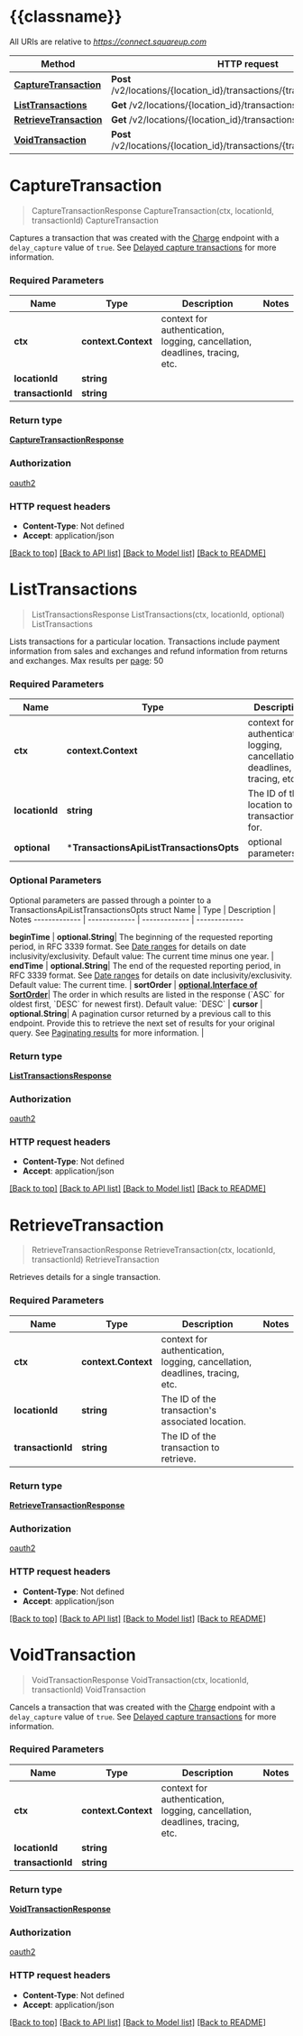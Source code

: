 # {{classname}}

All URIs are relative to *https://connect.squareup.com*

Method | HTTP request | Description
------------- | ------------- | -------------
[**CaptureTransaction**](TransactionsApi.md#CaptureTransaction) | **Post** /v2/locations/{location_id}/transactions/{transaction_id}/capture | CaptureTransaction
[**ListTransactions**](TransactionsApi.md#ListTransactions) | **Get** /v2/locations/{location_id}/transactions | ListTransactions
[**RetrieveTransaction**](TransactionsApi.md#RetrieveTransaction) | **Get** /v2/locations/{location_id}/transactions/{transaction_id} | RetrieveTransaction
[**VoidTransaction**](TransactionsApi.md#VoidTransaction) | **Post** /v2/locations/{location_id}/transactions/{transaction_id}/void | VoidTransaction

# **CaptureTransaction**
> CaptureTransactionResponse CaptureTransaction(ctx, locationId, transactionId)
CaptureTransaction

Captures a transaction that was created with the [Charge](api-endpoint:Transactions-Charge) endpoint with a `delay_capture` value of `true`.   See [Delayed capture transactions](https://developer.squareup.com/docs/payments/transactions/overview#delayed-capture) for more information.

### Required Parameters

Name | Type | Description  | Notes
------------- | ------------- | ------------- | -------------
 **ctx** | **context.Context** | context for authentication, logging, cancellation, deadlines, tracing, etc.
  **locationId** | **string**|  | 
  **transactionId** | **string**|  | 

### Return type

[**CaptureTransactionResponse**](CaptureTransactionResponse.md)

### Authorization

[oauth2](../README.md#oauth2)

### HTTP request headers

 - **Content-Type**: Not defined
 - **Accept**: application/json

[[Back to top]](#) [[Back to API list]](../README.md#documentation-for-api-endpoints) [[Back to Model list]](../README.md#documentation-for-models) [[Back to README]](../README.md)

# **ListTransactions**
> ListTransactionsResponse ListTransactions(ctx, locationId, optional)
ListTransactions

Lists transactions for a particular location.  Transactions include payment information from sales and exchanges and refund information from returns and exchanges.  Max results per [page](https://developer.squareup.com/docs/working-with-apis/pagination): 50

### Required Parameters

Name | Type | Description  | Notes
------------- | ------------- | ------------- | -------------
 **ctx** | **context.Context** | context for authentication, logging, cancellation, deadlines, tracing, etc.
  **locationId** | **string**| The ID of the location to list transactions for. | 
 **optional** | ***TransactionsApiListTransactionsOpts** | optional parameters | nil if no parameters

### Optional Parameters
Optional parameters are passed through a pointer to a TransactionsApiListTransactionsOpts struct
Name | Type | Description  | Notes
------------- | ------------- | ------------- | -------------

 **beginTime** | **optional.String**| The beginning of the requested reporting period, in RFC 3339 format.  See [Date ranges](https://developer.squareup.com/docs/build-basics/working-with-dates) for details on date inclusivity/exclusivity.  Default value: The current time minus one year. | 
 **endTime** | **optional.String**| The end of the requested reporting period, in RFC 3339 format.  See [Date ranges](https://developer.squareup.com/docs/build-basics/working-with-dates) for details on date inclusivity/exclusivity.  Default value: The current time. | 
 **sortOrder** | [**optional.Interface of SortOrder**](.md)| The order in which results are listed in the response (&#x60;ASC&#x60; for oldest first, &#x60;DESC&#x60; for newest first).  Default value: &#x60;DESC&#x60; | 
 **cursor** | **optional.String**| A pagination cursor returned by a previous call to this endpoint. Provide this to retrieve the next set of results for your original query.  See [Paginating results](https://developer.squareup.com/docs/working-with-apis/pagination) for more information. | 

### Return type

[**ListTransactionsResponse**](ListTransactionsResponse.md)

### Authorization

[oauth2](../README.md#oauth2)

### HTTP request headers

 - **Content-Type**: Not defined
 - **Accept**: application/json

[[Back to top]](#) [[Back to API list]](../README.md#documentation-for-api-endpoints) [[Back to Model list]](../README.md#documentation-for-models) [[Back to README]](../README.md)

# **RetrieveTransaction**
> RetrieveTransactionResponse RetrieveTransaction(ctx, locationId, transactionId)
RetrieveTransaction

Retrieves details for a single transaction.

### Required Parameters

Name | Type | Description  | Notes
------------- | ------------- | ------------- | -------------
 **ctx** | **context.Context** | context for authentication, logging, cancellation, deadlines, tracing, etc.
  **locationId** | **string**| The ID of the transaction&#x27;s associated location. | 
  **transactionId** | **string**| The ID of the transaction to retrieve. | 

### Return type

[**RetrieveTransactionResponse**](RetrieveTransactionResponse.md)

### Authorization

[oauth2](../README.md#oauth2)

### HTTP request headers

 - **Content-Type**: Not defined
 - **Accept**: application/json

[[Back to top]](#) [[Back to API list]](../README.md#documentation-for-api-endpoints) [[Back to Model list]](../README.md#documentation-for-models) [[Back to README]](../README.md)

# **VoidTransaction**
> VoidTransactionResponse VoidTransaction(ctx, locationId, transactionId)
VoidTransaction

Cancels a transaction that was created with the [Charge](api-endpoint:Transactions-Charge) endpoint with a `delay_capture` value of `true`.   See [Delayed capture transactions](https://developer.squareup.com/docs/payments/transactions/overview#delayed-capture) for more information.

### Required Parameters

Name | Type | Description  | Notes
------------- | ------------- | ------------- | -------------
 **ctx** | **context.Context** | context for authentication, logging, cancellation, deadlines, tracing, etc.
  **locationId** | **string**|  | 
  **transactionId** | **string**|  | 

### Return type

[**VoidTransactionResponse**](VoidTransactionResponse.md)

### Authorization

[oauth2](../README.md#oauth2)

### HTTP request headers

 - **Content-Type**: Not defined
 - **Accept**: application/json

[[Back to top]](#) [[Back to API list]](../README.md#documentation-for-api-endpoints) [[Back to Model list]](../README.md#documentation-for-models) [[Back to README]](../README.md)

